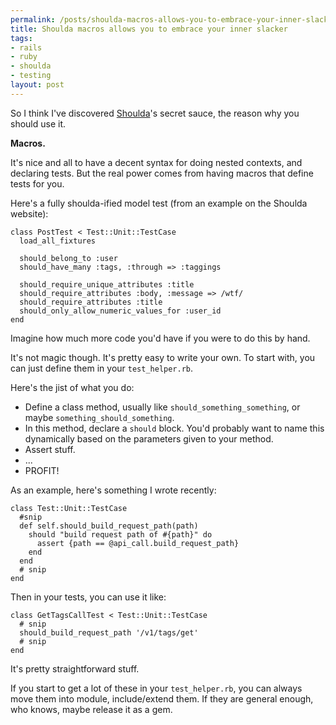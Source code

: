 ```yaml
--- 
permalink: /posts/shoulda-macros-allows-you-to-embrace-your-inner-slacker
title: Shoulda macros allows you to embrace your inner slacker
tags: 
- rails
- ruby
- shoulda
- testing
layout: post
---
```

So I think I've discovered [Shoulda](http://thoughtbot.com/projects/shoulda)'s secret sauce, the reason why you should use it.

__Macros.__

It's nice and all to have a decent syntax for doing nested contexts, and declaring tests. But the real power comes from having macros that define tests for you.

Here's a fully shoulda-ified model test (from an example on the Shoulda website):

<pre><code class="ruby">class PostTest < Test::Unit::TestCase
  load_all_fixtures

  should_belong_to :user
  should_have_many :tags, :through => :taggings

  should_require_unique_attributes :title
  should_require_attributes :body, :message => /wtf/
  should_require_attributes :title
  should_only_allow_numeric_values_for :user_id
end</code></pre>

Imagine how much more code you'd have if you were to do this by hand.

It's not magic though. It's pretty easy to write your own. To start with, you can just define them in your `test_helper.rb`.

Here's the jist of what you do:

 * Define a class method, usually like `should_something_something`, or maybe `something_should_something`.
 * In this method, declare a `should` block. You'd probably want to name this dynamically based on the parameters given to your method.
 * Assert stuff.
 * ...
 * PROFIT!

As an example, here's something I wrote recently:

<pre><code class="ruby">class Test::Unit::TestCase
  #snip
  def self.should_build_request_path(path)
    should "build request path of #{path}" do
      assert {path == @api_call.build_request_path}
    end
  end
  # snip
end</code></pre>

Then in your tests, you can use it like:

<pre><code class="ruby">class GetTagsCallTest < Test::Unit::TestCase
  # snip
  should_build_request_path '/v1/tags/get'
  # snip
end</code></pre>

It's pretty straightforward stuff.

If you start to get a lot of these in your `test_helper.rb`, you can always move them into module, include/extend them. If they are general enough, who knows, maybe release it as a gem.